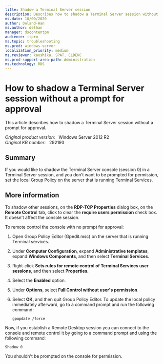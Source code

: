 ```yaml
---
title: Shadow a Terminal Server session
description: Describes how to shadow a Terminal Server session without a prompt for approval.
ms.date: 10/09/2020
author: Deland-Han 
ms.author: delhan
manager: dscontentpm
audience: itpro
ms.topic: troubleshooting
ms.prod: windows-server
localization_priority: medium
ms.reviewer: kaushika, SPAT, ELDENC
ms.prod-support-area-path: Administration
ms.technology: RDS
---
```

# How to shadow a Terminal Server session without a prompt for approval

This article describes how to shadow a Terminal Server session without a prompt for approval.

_Original product version:_ &nbsp; Windows Server 2012 R2  
_Original KB number:_ &nbsp; 292190

## Summary

If you would like to shadow the Terminal Server console (session 0) in a Terminal Server session, and you don't want to be prompted for permission, set the local Group Policy on the server that is running Terminal Services.

## More information

To shadow other sessions, on the **RDP-TCP Properties** dialog box, on the **Remote Control** tab, click to clear the **require users permission** check box. It doesn't affect the console session.

To remote control the console with no prompt for approval:

1. Open Group Policy Editor (Gpedit.msc) on the server that is running Terminal services.
2. Under **Computer Configuration**, expand **Administrative templates**, expand **Windows Components**, and then select **Terminal Services**.
3. Right-click **Sets rules for remote control of Terminal Services user sessions**, and then select **Properties**.
4. Select the **Enabled** option.
5. Under **Options**, select **Full Control without user's permission**.
6. Select **OK**, and then quit Group Policy Editor. To update the local policy immediately afterward, go to a command prompt and run the following command:

    ```console
    gpupdate /force
    ```

Now, if you establish a Remote Desktop session you can connect to the console and remote control it by going to a command prompt and using the following command:

```console
Shadow 0
```

You shouldn't be prompted on the console for permission.

